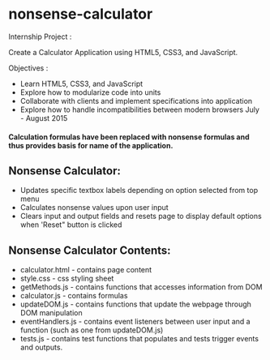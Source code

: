 # nonsense-calculator
Internship Project :

  Create a Calculator Application using HTML5, CSS3, and JavaScript.

Objectives :
* Learn HTML5, CSS3, and JavaScript
* Explore how to modularize code into units
* Collaborate with clients and implement specifications into application
* Explore how to handle incompatibilities between modern browsers
July - August 2015

#### Calculation formulas have been replaced with nonsense formulas and thus provides basis for name of the application.

## Nonsense Calculator:
* Updates specific textbox labels depending on option selected from top menu
* Calculates nonsense values upon user input
* Clears input and output fields and resets page to display default options when 'Reset" button is clicked

## Nonsense Calculator Contents:
* calculator.html - contains page content
* style.css - css styling sheet
* getMethods.js - contains functions that accesses information from DOM
* calculator.js - contains formulas
* updateDOM.js - contains functions that update the webpage through DOM manipulation
* eventHandlers.js - contains event listeners between user input and a function (such as one from updateDOM.js)
* tests.js - contains test functions that populates and tests trigger events and outputs.
